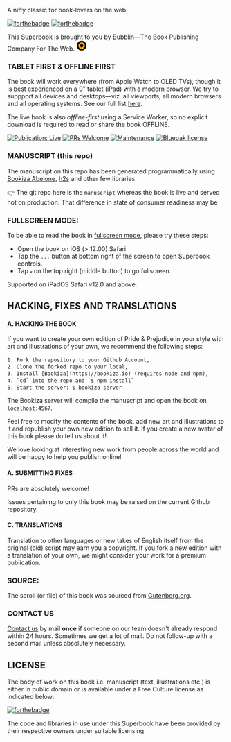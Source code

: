 
A nifty classic for book-lovers on the web. 


[![forthebadge](https://forthebadge.com/images/badges/built-by-hipsters.svg)](https://bubblin.io/about)
[![forthebadge](https://forthebadge.com/images/badges/check-it-out.svg)](https://bubblin.io/cover/we-by-eugene-zamyatin#frontmatter)


This [Superbook](https://bubblin.io/docs/format) is brought to you by [Bubblin](https://bubblin.io/about)—The Book Publishing Company For The Web. [<img src="https://raw.githubusercontent.com/marvindanig/assets/master/bubblin.png" width="24px" title="Bubblin Superbooks">](https://bubblin.io)



### TABLET FIRST & OFFLINE FIRST

The book will work everywhere (from Apple Watch to OLED TVs), though it is best experienced on a 9" tablet (iPad) with a modern browser. We try to suppport all devices and desktops—viz. all viewports, all modern browsers and all operating systems. See our full list [here](https://bubblin.io/support).

The live book is also _offline-first_ using a Service Worker, so no explicit download is required to read or share the book OFFLINE.
 

[![Publication: Live](https://img.shields.io/badge/Superbook-Published-brightgreen.svg)](https://bubblin.io/cover/we-by-eugene-zamyatin#frontmatter)
[![PRs Welcome](https://img.shields.io/badge/PRs-welcome-brightgreen.svg?style=flat-square)](http://makeapullrequest.com)
[![Maintenance](https://img.shields.io/badge/Maintained%3F-yes-green.svg)](https://GitHub.com/Naereen/StrapDown.js/graphs/commit-activity)
[![Blueoak license](https://img.shields.io/badge/Blueoak-Council-blue.svg)](https://bubblin.io/license)


### MANUSCRIPT (this repo)

The manuscript on this repo has been generated programmatically using [Bookiza Abelone](https://bookiza.io), [h2s](https://github.com/bookiza/h2s) and other few libraries. 


:point_right: The git repo here is the `manuscript` whereas the book is live and served hot on production. That difference in state of consumer readiness may be  


### FULLSCREEN MODE:

To be able to read the book in [fullscreen mode](https://bubblin.io/blog/fullscreen-api-ipad), please try these steps:

- Open the book on iOS (> 12.00) Safari
- Tap the `...` button at bottom right of the screen to open Superbook controls.
- Tap `𝄪` on the top right (middle button) to go fullscreen.

Supported on iPadOS Safari v12.0 and above. 

## HACKING, FIXES AND TRANSLATIONS


#### A. HACKING THE BOOK

If you want to create your own edition of Pride & Prejudice in your style with art and illustrations of your own, we recommend the following steps: 

	1. Fork the repository to your Github Account,
	2. Clone the forked repo to your local,
	3. Install [Bookiza](https://bookiza.io) (requires node and npm),
	4. `cd` into the repo and `$ npm install`
	5. Start the server: $ bookiza server

The Bookiza server will compile the manuscript and open the book on `localhost:4567`. 


Feel free to modify the contents of the book, add new art and illustrations to it and republish your own new edition to sell it. If you create a new avatar of this book please do tell us about it! 

We love looking at interesting new work from people across the world and will be happy to help you publish online!


#### A. SUBMITTING FIXES

PRs are absolutely welcome! 

Issues pertaining to only this book may be raised on the current Github repository. 


#### C. TRANSLATIONS

Translation to other languages or new takes of English itself from the original (old) script may earn you a copyright. If you fork a new edition with a translation of your own, we might consider your work for a premium publication.

### SOURCE:

The scroll (or file) of this book was sourced from [Gutenberg.org](http://gutenberg.org).


### CONTACT US

<a href="https://bubblin.io/blog/contact">Contact us</a> by mail **once** if someone on our team doesn't already respond within 24 hours. Sometimes we get a lot of mail. Do not follow-up with a second mail unless absolutely necessary.

## LICENSE

The body of work on this book i.e. manuscript (text, illustrations etc.) is either in public domain or is available under a Free Culture license as indicated below:

[![forthebadge](https://forthebadge.com/images/badges/cc-by.svg)](https://creativecommons.org/licenses/by/4.0/)


The code and libraries in use under this Superbook have been provided by their respective owners under suitable licensing.

